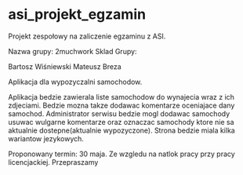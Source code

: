 # asi_projekt_egzamin
Projekt zespołowy na zaliczenie egzaminu z ASI.

Nazwa grupy: 2muchwork
Sklad Grupy:

Bartosz Wiśniewski
Mateusz Breza


Aplikacja dla wypozyczalni samochodow.

Aplikacja bedzie zawierala liste samochodow do wynajecia wraz z ich zdjeciami. Bedzie mozna takze dodawac komentarze oceniajace dany samochod. Administrator serwisu bedzie mogl dodawac samochody usuwac wulgarne komentarze oraz oznaczac samochody ktore nie sa aktualnie dostepne(aktualnie wypozyczone). Strona bedzie miala kilka wariantow jezykowych.


Proponowany termin: 30 maja. Ze wzgledu na natlok pracy przy pracy licencjackiej. Przepraszamy
